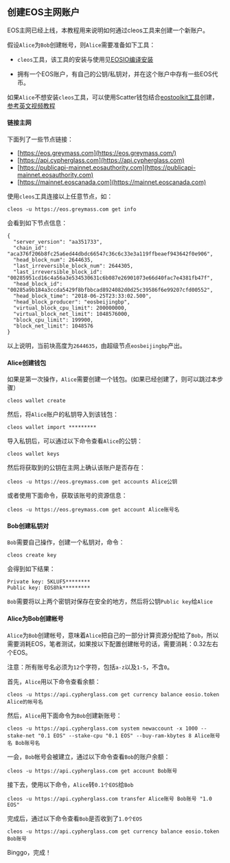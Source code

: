 ## 创建EOS主网账户

EOS主网已经上线，本教程用来说明如何通过cleos工具来创建一个新账户。

假设`Alice`为`Bob`创建帐号，则`Alice`需要准备如下工具：

* `cleos`工具，该工具的安装与使用见[EOSIO编译安装](https://github.com/eoshackathon/eos_dapp_development_cn/blob/master/docs/eos_compile_install.md)

* 拥有一个EOS账户，有自己的公钥/私钥对，并在这个账户中存有一些EOS代币。

如果`Alice`不想安装`cleos`工具，可以使用Scatter钱包结合[eostoolkit工具](https://eostoolkit.io/create)创建，[参考英文视频教程](https://www.youtube.com/watch?v=Q4knOqiwDsU)

#### 链接主网

下面列了一些节点链接：

*   [https://eos.greymass.com](https://eos.greymass.com/)
*   [https://api.cypherglass.com](https://api.cypherglass.com)
*   [https://publicapi-mainnet.eosauthority.com](https://publicapi-mainnet.eosauthority.com)
*   [https://mainnet.eoscanada.com](https://mainnet.eoscanada.com)

使用`cleos`工具连接以上任意节点，如：

```
cleos -u https://eos.greymass.com get info
```

会看到如下节点信息：

```
{
  "server_version": "aa351733",
  "chain_id": "aca376f206b8fc25a6ed44dbdc66547c36c6c33e3a119ffbeaef943642f0e906",
  "head_block_num": 2644635,
  "last_irreversible_block_num": 2644305,
  "last_irreversible_block_id": "00285951cd16c4a56a3e534530631c6b087e26901073e66d40fac7e4381fb47f",
  "head_block_id": "00285a9b184a3ccda5429f8bfbbcad8924082d0d25c39586f6e99207cfd00552",
  "head_block_time": "2018-06-25T23:33:02.500",
  "head_block_producer": "eosbeijingbp",
  "virtual_block_cpu_limit": 200000000,
  "virtual_block_net_limit": 1048576000,
  "block_cpu_limit": 199900,
  "block_net_limit": 1048576
}

```

以上说明，当前块高度为`2644635`，由超级节点`eosbeijingbp`产出。

#### Alice创建钱包

如果是第一次操作，`Alice`需要创建一个钱包。(如果已经创建了，则可以跳过本步骤）

```
cleos wallet create
```

然后，将`Alice`账户的私钥导入到该钱包：

```
cleos wallet import *********
```

导入私钥后，可以通过以下命令查看`Alice`的公钥：

```
cleos wallet keys
```

然后将获取到的公钥在主网上确认该账户是否存在：

```
cleos -u https://eos.greymass.com get accounts Alice公钥
```

或者使用下面命令，获取该账号的资源信息：

```
cleos -u https://eos.greymass.com get account Alice账号名
```

#### Bob创建私钥对

`Bob`需要自己操作，创建一个私钥对，命令：

```
cleos create key
```

会得到如下结果：

```
Private key: 5KLUF5********
Public key: EOS8hk*********
```

`Bob`需要将以上两个密钥对保存在安全的地方，然后将公钥`Public key`给`Alice`

#### Alice为Bob创建帐号

`Alice`为`Bob`创建帐号，意味着`Alice`把自己的一部分计算资源分配给了`Bob`，所以需要消耗EOS，笔者测试，如果按以下配置创建帐号的话，需要消耗：0.32左右个EOS。

注意：所有账号名必须为`12`个字符，包括`a-z`以及`1-5`，不含`0`。

首先，`Alice`用以下命令查看余额：

```
cleos -u https://api.cypherglass.com get currency balance eosio.token Alice的帐号名
```

然后，`Alice`用下面命令为`Bob`创建新账号：

```
cleos -u https://api.cypherglass.com system newaccount -x 1000 --stake-net "0.1 EOS" --stake-cpu "0.1 EOS" --buy-ram-kbytes 8 Alice账号名 Bob账号名
```

一会，`Bob`帐号会被建立，通过以下命令查看`Bob`的账户余额：

```
cleos -u https://api.cypherglass.com get account Bob账号
```

接下去，使用以下命令，`Alice`转`0.1个EOS`给`Bob`

```
cleos -u https://api.cypherglass.com transfer Alice账号 Bob账号 "1.0 EOS"
```

完成后，通过以下命令查看`Bob`是否收到了`1.0个EOS`

```
cleos -u https://api.cypherglass.com get currency balance eosio.token Bob账号
```

Binggo，完成！
